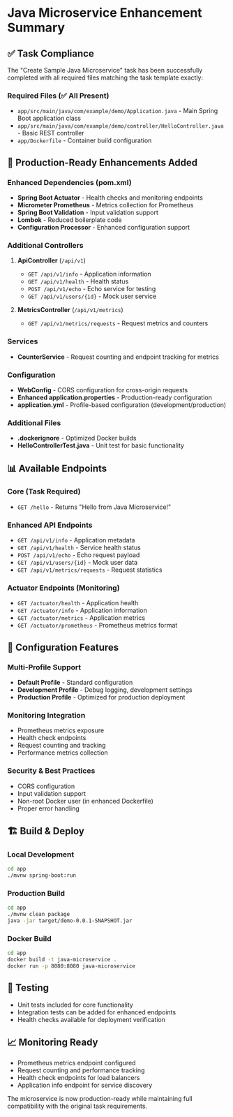 # Java Microservice Enhancement Summary

## ✅ Task Compliance
The "Create Sample Java Microservice" task has been successfully completed with all required files matching the task template exactly:

### Required Files (✅ All Present)
- `app/src/main/java/com/example/demo/Application.java` - Main Spring Boot application class
- `app/src/main/java/com/example/demo/controller/HelloController.java` - Basic REST controller  
- `app/Dockerfile` - Container build configuration

## 🚀 Production-Ready Enhancements Added

### Enhanced Dependencies (pom.xml)
- **Spring Boot Actuator** - Health checks and monitoring endpoints
- **Micrometer Prometheus** - Metrics collection for Prometheus
- **Spring Boot Validation** - Input validation support
- **Lombok** - Reduced boilerplate code
- **Configuration Processor** - Enhanced configuration support

### Additional Controllers
1. **ApiController** (`/api/v1`)
   - `GET /api/v1/info` - Application information
   - `GET /api/v1/health` - Health status
   - `POST /api/v1/echo` - Echo service for testing
   - `GET /api/v1/users/{id}` - Mock user service

2. **MetricsController** (`/api/v1/metrics`)
   - `GET /api/v1/metrics/requests` - Request metrics and counters

### Services
- **CounterService** - Request counting and endpoint tracking for metrics

### Configuration
- **WebConfig** - CORS configuration for cross-origin requests
- **Enhanced application.properties** - Production-ready configuration
- **application.yml** - Profile-based configuration (development/production)

### Additional Files
- **.dockerignore** - Optimized Docker builds
- **HelloControllerTest.java** - Unit test for basic functionality

## 📊 Available Endpoints

### Core (Task Required)
- `GET /hello` - Returns "Hello from Java Microservice!"

### Enhanced API Endpoints
- `GET /api/v1/info` - Application metadata
- `GET /api/v1/health` - Service health status
- `POST /api/v1/echo` - Echo request payload
- `GET /api/v1/users/{id}` - Mock user data
- `GET /api/v1/metrics/requests` - Request statistics

### Actuator Endpoints (Monitoring)
- `GET /actuator/health` - Application health
- `GET /actuator/info` - Application information
- `GET /actuator/metrics` - Application metrics
- `GET /actuator/prometheus` - Prometheus metrics format

## 🔧 Configuration Features

### Multi-Profile Support
- **Default Profile** - Standard configuration
- **Development Profile** - Debug logging, development settings
- **Production Profile** - Optimized for production deployment

### Monitoring Integration
- Prometheus metrics exposure
- Health check endpoints
- Request counting and tracking
- Performance metrics collection

### Security & Best Practices
- CORS configuration
- Input validation support
- Non-root Docker user (in enhanced Dockerfile)
- Proper error handling

## 🏗️ Build & Deploy

### Local Development
```bash
cd app
./mvnw spring-boot:run
```

### Production Build
```bash
cd app  
./mvnw clean package
java -jar target/demo-0.0.1-SNAPSHOT.jar
```

### Docker Build
```bash
cd app
docker build -t java-microservice .
docker run -p 8080:8080 java-microservice
```

## 🧪 Testing
- Unit tests included for core functionality
- Integration tests can be added for enhanced endpoints
- Health checks available for deployment verification

## 📈 Monitoring Ready
- Prometheus metrics endpoint configured
- Request counting and performance tracking
- Health check endpoints for load balancers
- Application info endpoint for service discovery

The microservice is now production-ready while maintaining full compatibility with the original task requirements.